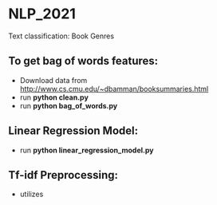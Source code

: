 # NLP_2021
Text classification: Book Genres

## To get bag of words features:
* Download data from http://www.cs.cmu.edu/~dbamman/booksummaries.html
* run **python clean.py**
* run **python bag_of_words.py**

## Linear Regression Model:
* run **python linear_regression_model.py**

## Tf-idf Preprocessing:
* utilizes 